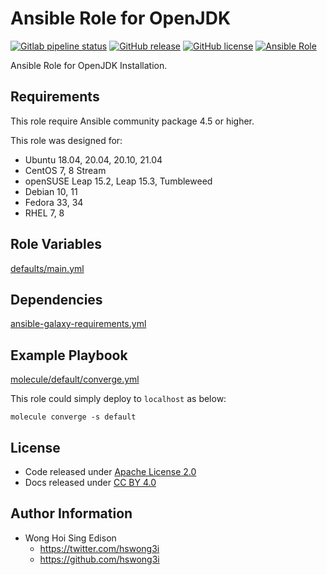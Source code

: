 # Ansible Role for OpenJDK

[![Gitlab pipeline status](https://img.shields.io/gitlab/pipeline/alvistack/ansible-role-openjdk/master)](https://gitlab.com/alvistack/ansible-role-openjdk/-/pipelines)
[![GitHub release](https://img.shields.io/github/release/alvistack/ansible-role-openjdk.svg)](https://github.com/alvistack/ansible-role-openjdk/releases)
[![GitHub license](https://img.shields.io/github/license/alvistack/ansible-role-openjdk.svg)](https://github.com/alvistack/ansible-role-openjdk/blob/master/LICENSE)
[![Ansible Role](https://img.shields.io/badge/galaxy-alvistack.openjdk-blue.svg)](https://galaxy.ansible.com/alvistack/openjdk)

Ansible Role for OpenJDK Installation.

## Requirements

This role require Ansible community package 4.5 or higher.

This role was designed for:

  - Ubuntu 18.04, 20.04, 20.10, 21.04
  - CentOS 7, 8 Stream
  - openSUSE Leap 15.2, Leap 15.3, Tumbleweed
  - Debian 10, 11
  - Fedora 33, 34
  - RHEL 7, 8

## Role Variables

[defaults/main.yml](defaults/main.yml)

## Dependencies

[ansible-galaxy-requirements.yml](ansible-galaxy-requirements.yml)

## Example Playbook

[molecule/default/converge.yml](molecule/default/converge.yml)

This role could simply deploy to `localhost` as below:

    molecule converge -s default

## License

  - Code released under [Apache License 2.0](LICENSE)
  - Docs released under [CC BY 4.0](http://creativecommons.org/licenses/by/4.0/)

## Author Information

  - Wong Hoi Sing Edison
      - <https://twitter.com/hswong3i>
      - <https://github.com/hswong3i>
